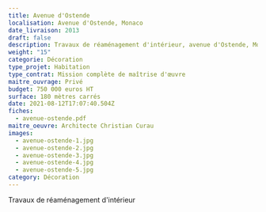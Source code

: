 ```yaml
---
title: Avenue d'Ostende
localisation: Avenue d'Ostende, Monaco
date_livraison: 2013
draft: false
description: Travaux de réaménagement d'intérieur, avenue d'Ostende, Monaco.
weight: "15"
categorie: Décoration
type_projet: Habitation
type_contrat: Mission complète de maîtrise d'œuvre
maitre_ouvrage: Privé
budget: 750 000 euros HT
surface: 180 mètres carrés
date: 2021-08-12T17:07:40.504Z
fiches:
  - avenue-ostende.pdf
maitre_oeuvre: Architecte Christian Curau
images:
  - avenue-ostende-1.jpg
  - avenue-ostende-2.jpg
  - avenue-ostende-3.jpg
  - avenue-ostende-4.jpg
  - avenue-ostende-5.jpg
category: Décoration
---
```

Travaux de réaménagement d'intérieur
